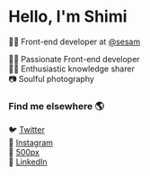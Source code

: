# Hello, I'm Shimi

👨‍💻 Front-end developer at [@sesam](https://github.com/sesam-io)

👨‍💻 Passionate Front-end developer<br>
👨‍🏫 Enthusiastic knowledge sharer<br>
📷 Soulful photography<br>


### Find me elsewhere 🌎

🐦 [Twitter](https://twitter.com/shimizacken) <br>
🤳 [Instagram](https://instagram.com/shimizacken) <br>
📸 [500px](https://500px.com/shimizacken)<br>
💼 [LinkedIn](https://www.linkedin.com/in/shimizacken) <br>
